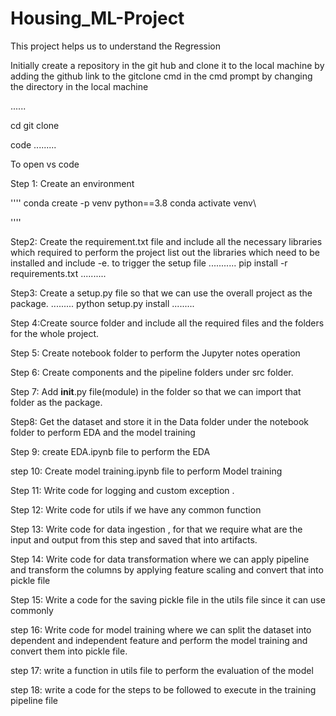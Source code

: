 # Housing_ML-Project
This project helps us to understand the Regression 

Initially create a repository in the git hub and clone it to the local machine by adding the github link 
to the gitclone cmd in the cmd prompt by changing the directory in the local machine

......

cd <path of the local machine directory>
git clone <path from the git hub link>

code
.........

To open vs code


Step 1: Create an environment

''''
conda create -p venv python==3.8
conda activate venv\

''''

Step2: Create the requirement.txt file and include all the necessary libraries which required to perform the project
list out the libraries which need to be installed and include -e. to trigger the setup file
...........
pip install -r requirements.txt
..........

Step3: Create a setup.py file so that we can use the overall project as the package.
.........
python setup.py install
.........

Step 4:Create source folder and include all the required files and the folders for the whole project.

Step 5: Create notebook folder to perform the Jupyter notes operation

Step 6: Create components and the pipeline folders under src folder.

Step 7: Add __init__.py file(module) in the folder so that we can import that folder as the package.

Step8: Get the dataset and store it in the Data folder under the notebook folder to perform EDA and the model training

Step 9: create EDA.ipynb file to perform the EDA

step 10: Create model training.ipynb file to perform Model training

Step 11: Write code for logging and custom exception .

Step 12: Write code for utils if we have any common function

Step 13: Write code for data ingestion , for that we require what are the input and output from this step and saved that into artifacts.

Step 14: Write code for data transformation where we can apply pipeline and transform the columns by applying feature scaling and convert that into pickle file

Step 15: Write a code for the saving pickle file in the utils file since it can use commonly

step 16: Write code for model training where we can split the dataset into dependent and independent feature and perform the model training and convert them into pickle file.

step 17: write a function in utils file to perform the evaluation of the model

step 18: write a code for the steps to be followed to execute in the training pipeline file



